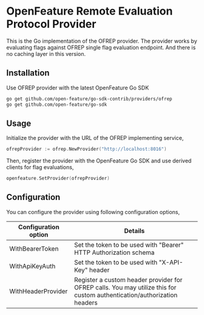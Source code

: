 # OpenFeature Remote Evaluation Protocol Provider

This is the Go implementation of the OFREP provider.
The provider works by evaluating flags against OFREP single flag evaluation endpoint.
And there is no caching layer in this version.

## Installation

Use OFREP provider with the latest OpenFeature Go SDK

```sh
go get github.com/open-feature/go-sdk-contrib/providers/ofrep
go get github.com/open-feature/go-sdk
```

## Usage

Initialize the provider with the URL of the OFREP implementing service,

```go
ofrepProvider := ofrep.NewProvider("http://localhost:8016")
```

Then, register the provider with the OpenFeature Go SDK and use derived clients for flag evaluations,

```go
openfeature.SetProvider(ofrepProvider)
```

## Configuration

You can configure the provider using following configuration options,

| Configuration option | Details                                                                                                                 |
|----------------------|-------------------------------------------------------------------------------------------------------------------------|
| WithBearerToken      | Set the token to be used with "Bearer" HTTP Authorization schema                                                        |
| WithApiKeyAuth       | Set the token to be used with "X-API-Key" header                                                                        |
| WithHeaderProvider   | Register a custom header provider for OFREP calls. You may utilize this for custom authentication/authorization headers |


